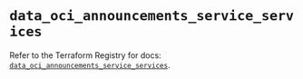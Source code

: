 # `data_oci_announcements_service_services`

Refer to the Terraform Registry for docs: [`data_oci_announcements_service_services`](https://registry.terraform.io/providers/oracle/oci/6.18.0/docs/data-sources/announcements_service_services).
